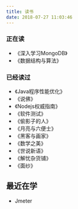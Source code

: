 ```yaml
---
title: 读书
date: 2018-07-27 11:03:46
---
```


### 正在读
- 《深入学习MongoDB》
- 《数据结构与算法》

### 已经读过
- 《Java程序性能优化》
- 《说佛》   
- 《Nodejs权威指南》   
- 《软件测试》    
- 《偷影子的人》   
- 《月亮与六便士》
- 《黑客与画家》   
- 《数学之美》  
- 《世说新语》  
- 《解忧杂货铺》  
- 《面纱》  

## 最近在学
- Jmeter